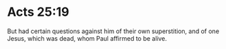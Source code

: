 # Acts 25:19

But had certain questions against him of their own superstition, and of one Jesus, which was dead, whom Paul affirmed to be alive.